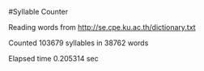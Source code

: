 #Syllable Counter



Reading words from http://se.cpe.ku.ac.th/dictionary.txt

Counted 103679 syllables in 38762 words

Elapsed time 0.205314 sec